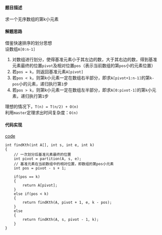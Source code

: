 #### 题目描述
求一个无序数组的第k小元素

#### 解题思路
借鉴快速排序的划分思想  
设数组`A[0:n-1]`  
1. 对数组进行划分，使得基准元素小于其左边的数，大于其右边的数，得到基准元素最终的位置`pivot`及相对位置`pos`（表示当前数组的第`pos`小的元素位置）
2. 若`pos = k`，则返回基准元素`A[pivot]`
3. 若`pos < k`，则第k小元素一定在数组右半部分，即求`A[pivot+1:n-1]`的第`k-pos`小的元素，递归执行第`1`步
4. 若`pos > k`，则第k小元素一定在数组左半部分，即求`A[0:pivot-1]`的第`k`小元素，递归执行第`1`步

理想的情况下，`T(n) = T(n/2) + O(n)`  
利用`master`定理求出时间复杂度：`O(n)`

#### 代码实现
[code](/DivideAndConquer/find_k_th.cpp)  
```
int findKth(int A[], int s, int e, int k)
{
	// 一次划分后基准元素最终的位置
	int pivot = partition(A, s, e);
	// 基准元素在当前数组中的相对位置，即数组的第pos小元素
	int pos = pivot - s + 1;

	if(pos == k)
	{
		return A[pivot];
	}
	else if(pos < k)
	{
		return findKth(A, pivot + 1, e, k - pos);
	}
	else
	{
		return findKth(A, s, pivot - 1, k);
	}
}
```